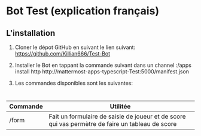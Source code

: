 # Bot Test (explication français)

## L'installation

1) Cloner le dépot GitHub en suivant le lien suivant: https://github.com/Killian666/Test-Bot 

2) Installer le Bot en tappant la commande suivant dans un channel :/apps install http http://mattermost-apps-typescript-Test:5000/manifest.json 
3) Les commandes disponibles sont les suivantes:
#
| Commande | Utilitée |
|----------|---------------------------------------------------------------------------------------------------|
| /form    | Fait un formulaire de saisie de joueur et de score qui vas permètre de faire un tableau de score  |